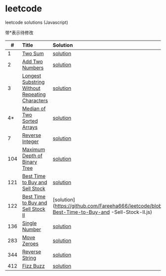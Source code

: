 # leetcode
leetcode solutions (Javascript)

带*表示待修改

| #             | Title           | Solution  | Difficulty |
| ------------- |:-------------   | :---------| :----------|
| 1      | [Two Sum](https://leetcode.com/problems/two-sum/?tab=Description) | [solution](https://github.com/Fareeha666/leetcode/blob/master/1-Two-Sum.js) | Easy |
|2       | [Add Two Numbers](https://leetcode.com/problems/add-two-numbers/?tab=Description) | [solution](https://github.com/Fareeha666/leetcode/blob/master/2-Add-Two-Numbers.js) | Medium |
|3       | [Longest Substring Without Repeating Characters](https://leetcode.com/problems/longest-substring-without-repeating-characters/#/description) | [solution](https://github.com/Fareeha666/leetcode/blob/master/3-Longest-Substring-Without-Repeating-Characters.js) | Medium |
|4*      | [Median of Two Sorted Arrays](https://leetcode.com/problems/median-of-two-sorted-arrays/#/description) | [solution](https://github.com/Fareeha666/leetcode/blob/master/4-Median-of-Two-Sorted-Arrays.js) |Hard|
|7       | [Reverse Integer](https://leetcode.com/problems/reverse-integer/#/description) | [solution](https://github.com/Fareeha666/leetcode/blob/master/7-Reverse-Integer.js) | Easy |
|104     | [Maximum Depth of Binary Tree](https://leetcode.com/problems/maximum-depth-of-binary-tree/#/description) | [solution](https://github.com/Fareeha666/leetcode/blob/master/104-Maximum-Depth-of-Binary-Tree.js) | Easy |
|121     | [Best Time to Buy and Sell Stock](https://leetcode.com/problems/best-time-to-buy-and-sell-stock/#/description) | [solution](https://github.com/Fareeha666/leetcode/blob/master/121-Best-Time-to-Buy-and-Sell-Stock.js) | Easy |
|122     | [ Best Time to Buy and Sell Stock II](https://leetcode.com/problems/best-time-to-buy-and-sell-stock-ii/#/description) | [solution](https://github.com/Fareeha666/leetcode/blob/master/122-Best-Time-to-Buy-and -Sell-Stock-II.js) | Easy |
|136     | [Single Number](https://leetcode.com/problems/single-number/#/description) | [solution](https://github.com/Fareeha666/leetcode/blob/master/136-Single-Number.js) | Easy |
|283     | [Move Zeroes](https://leetcode.com/problems/move-zeroes/#/description) | [solution](https://github.com/Fareeha666/leetcode/blob/master/283-Move-Zeroes.js) | Easy |
|344     | [Reverse String](https://leetcode.com/problems/reverse-string/#/description) | [solution](https://github.com/Fareeha666/leetcode/blob/master/344-Reverse-String.js) | Easy |
|412     | [Fizz Buzz](https://leetcode.com/problems/fizz-buzz/#/description) | [solution](https://github.com/Fareeha666/leetcode/blob/master/412-Fizz-Buzz.js) | Easy |
